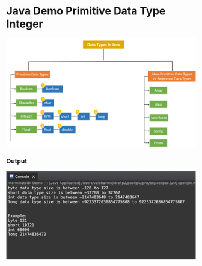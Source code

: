 # Java Demo Primitive Data Type Integer

[![Vaibhav Mojidra - primitive-data-types.png](https://raw.githubusercontent.com/VaibhavMojidra/Java---Demo-Primitive-Data-Type-Integer/master/output/primitive-data-types.png "Vaibhav Mojidra")](https://vaibhavmojidra.github.io/site/)

### Output

[![Vaibhav Mojidra - output.png](https://raw.githubusercontent.com/VaibhavMojidra/Java---Demo-Primitive-Data-Type-Integer/master/output/output.png "Vaibhav Mojidra")](https://vaibhavmojidra.github.io/site/)